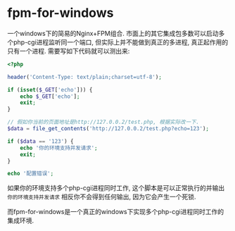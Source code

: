 # fpm-for-windows

一个windows下的简易的Nginx+FPM组合. 市面上的其它集成包多数可以启动多个php-cgi进程监听同一个端口, 但实际上并不能做到真正的多进程, 真正起作用的只有一个进程. 需要写如下代码就可以测出来:

```php
<?php

header('Content-Type: text/plain;charset=utf-8');

if (isset($_GET['echo'])) {
	echo $_GET['echo'];
	exit;
}

// 假如你当前的页面地址是http://127.0.0.2/test.php, 根据实际改一下. 
$data = file_get_contents('http://127.0.0.2/test.php?echo=123');

if ($data == '123') {
	echo '你的环境支持并发请求';
	exit;
}

echo '配置错误';

```

如果你的环境支持多个php-cgi进程同时工作, 这个脚本是可以正常执行的并输出`你的环境支持并发请求`
相反你不会得到任何输出, 因为它会产生一个死锁. 

而fpm-for-windows是一个真正的windows下实现多个php-cgi进程同时工作的集成环境. 

